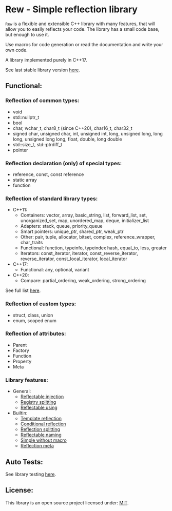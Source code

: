 # Rew - Simple reflection library 

`Rew` is a flexible and extensible C++ library with many features, that will allow you to easily reflects your code.
The library has a small code base, but enough to use it. 

Use macros for code generation or read the documentation and write your own code. 

A library implemented purely in C++17.

See last stable library version [here](https://github.com/Sigma-Ryden/Rew/releases).

## Functional: 

### Reflection of common types:
- void
- std::nullptr_t
- bool
- char, wchar_t, char8_t (since C++20), char16_t, char32_t
- signed char, unsigned char, int, unsigned int, long, unsigned long, long long, unsigned long long, float, double, long double
- std::size_t, std::ptrdiff_t
- pointer 

### Reflection declaration (only) of special types:
- reference, const, const reference
- static array
- function 

### Reflection of standard library types:
- C++11:
  - Containers: vector, array, basic_string, list, forward_list, set, unorganized_set, map, unordered_map, deque, initializer_list
  - Adapters: stack, queue, priority_queue
  - Smart pointers: unique_ptr, shared_ptr, weak_ptr
  - Other: pair, tuple, allocator, bitset, complex, reference_wrapper, char_traits
  - Functional: function, typeinfo, typeindex hash, equal_to, less, greater
  - Iterators: const_iterator, iterator, const_reverse_iterator, reverse_iterator, const_local_iterator, local_iterator
- C++17:
  - Functional: any, optional, variant
- C++20:
  - Compare: partial_ordering, weak_ordering, strong_ordering 

See full list [here](https://github.com/Sigma-Ryden/Rew/tree/master/include/Rew/BuiltIn). 

### Reflection of custom types:
- struct, class, union
- enum, scoped enum 

### Reflection of attributes:
- Parent
- Factory
- Function
- Property
- Meta

### Library features:
- General:
  - [Reflectable injection](https://github.com/Sigma-Ryden/Rew/blob/master/test/TestInjection.cpp)
  - [Registry splitting](https://github.com/Sigma-Ryden/Rew/blob/master/test/TestLibrary.cpp)
  - [Reflectable using](https://github.com/Sigma-Ryden/Rew/blob/master/test/TestUsing.cpp)
- Builtin:
  - [Template reflection](https://github.com/Sigma-Ryden/Rew/blob/master/include/Rew/Common.hpp)
  - [Conditional reflection](https://github.com/Sigma-Ryden/Rew/blob/master/include/Rew/BuiltIn/set.hpp)
  - [Reflection splitting](https://github.com/Sigma-Ryden/Rew/blob/master/include/Rew/Common.hpp)
  - [Reflectable naming](https://github.com/Sigma-Ryden/Rew/blob/master/include/Rew/Common.hpp)
  - [Simple without macro](https://github.com/Sigma-Ryden/Rew/blob/master/test/TestWithoutMacro.cpp)
  - [Reflection meta](https://github.com/Sigma-Ryden/Rew/blob/master/test/TestMeta.cpp)
## Auto Tests:
See library testing [here](https://github.com/Sigma-Ryden/Rew/tree/master/test). 

## License:
This library is an open source project licensed under: [MIT](https://opensource.org/licenses/MIT).
